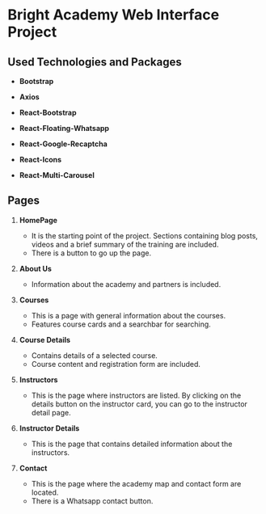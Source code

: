
# Bright Academy Web Interface Project


## Used Technologies and Packages

- **Bootstrap**

- **Axios**
- **React-Bootstrap**

- **React-Floating-Whatsapp**

- **React-Google-Recaptcha**

- **React-Icons**

- **React-Multi-Carousel**




## Pages

1. **HomePage**
   - It is the starting point of the project. Sections containing blog posts, videos and a brief summary of the training are included.
   - There is a button to go up the page.

2. **About Us**
   - Information about the academy and partners is included.
 
3. **Courses**
   - This is a page with general information about the courses.
   - Features course cards and a searchbar for searching.

4. **Course Details**
   - Contains details of a selected course.
   - Course content and registration form are included.

5. **Instructors**
   - This is the page where instructors are listed. By clicking on the details button on the instructor card, you can go to the instructor detail page.

6. **Instructor Details**
   - This is the page that contains detailed information about the instructors.

7. **Contact**
   - This is the page where the academy map and contact form are located.
   - There is a Whatsapp contact button.

  
